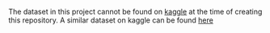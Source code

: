 The dataset in this project cannot be  found on [kaggle](kaggle.com) at the time of creating this repository. A similar dataset on  kaggle  can be found [here](https://www.kaggle.com/datasets/greg115/album-covers-images)